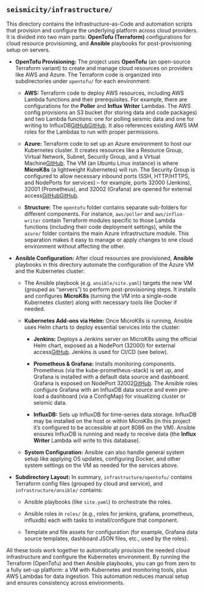 ## `seismicity/infrastructure/` 

This directory contains the Infrastructure-as-Code and automation scripts that provision and configure the underlying platform across cloud providers. It is divided into two main parts: **OpenTofu (Terraform)** configurations for cloud resource provisioning, and **Ansible** playbooks for post-provisioning setup on servers.

-   **OpenTofu Provisioning:** The project uses **OpenTofu** (an open-source Terraform variant) to create and manage cloud resources on providers like AWS and Azure. The Terraform code is organized into subdirectories under `opentofu/` for each environment:
    
    -   **AWS:** Terraform code to deploy AWS resources, including AWS Lambda functions and their prerequisites. For example, there are configurations for the **Poller** and **Influx Writer** Lambdas. The AWS config provisions an S3 bucket (for storing data and code packages) and two Lambda functions: one for polling seismic data and one for writing to InfluxDB[GitHub](https://github.com/itp24102/seismicity/blob/a42ff8cd8d24b42479b0c630206af062429aa819/infrastructure/opentofu/aws/main.tf)[GitHub](https://github.com/itp24102/seismicity/blob/a42ff8cd8d24b42479b0c630206af062429aa819/infrastructure/opentofu/aws/main.tf). It also references existing AWS IAM roles for the Lambdas to run with proper permissions.
        
    -   **Azure:** Terraform code to set up an Azure environment to host our Kubernetes cluster. It creates resources like a Resource Group, Virtual Network, Subnet, Security Group, and a Virtual Machine[GitHub](https://github.com/itp24102/seismicity/blob/a42ff8cd8d24b42479b0c630206af062429aa819/infrastructure/opentofu/azure/main.tf). The VM (an Ubuntu Linux instance) is where **MicroK8s** (a lightweight Kubernetes) will run. The Security Group is configured to allow necessary inbound ports (SSH, HTTP/HTTPS, and NodePorts for services) – for example, ports 32000 (Jenkins), 32001 (Prometheus), and 32002 (Grafana) are opened for external access[GitHub](https://github.com/itp24102/seismicity/blob/a42ff8cd8d24b42479b0c630206af062429aa819/infrastructure/opentofu/azure/main.tf)[GitHub](https://github.com/itp24102/seismicity/blob/a42ff8cd8d24b42479b0c630206af062429aa819/infrastructure/opentofu/azure/main.tf).
        
    -   **Structure:** The `opentofu` folder contains separate sub-folders for different components. For instance, `aws/poller` and `aws/influx-writer` contain Terraform modules specific to those Lambda functions (including their code deployment settings), while the `azure/` folder contains the main Azure infrastructure module. This separation makes it easy to manage or apply changes to one cloud environment without affecting the other.
        
-   **Ansible Configuration:** After cloud resources are provisioned, **Ansible** playbooks in this directory automate the configuration of the Azure VM and the Kubernetes cluster:
    
    -   The Ansible playbook (e.g. `ansible/site.yaml`) targets the new VM (grouped as “servers”) to perform post-provisioning steps. It installs and configures **MicroK8s** (turning the VM into a single-node Kubernetes cluster) along with necessary tools like Docker if needed.
        
    -   **Kubernetes Add-ons via Helm:** Once MicroK8s is running, Ansible uses Helm charts to deploy essential services into the cluster:
        
        -   **Jenkins:** Deploys a Jenkins server on MicroK8s using the official Helm chart, exposed as a NodePort (32000) for external access[GitHub](https://github.com/itp24102/seismicity/blob/a42ff8cd8d24b42479b0c630206af062429aa819/infrastructure/ansible/roles/jenkins/tasks/main.yaml). Jenkins is used for CI/CD (see below).
            
        -   **Prometheus & Grafana:** Installs monitoring components. Prometheus (via the kube-prometheus-stack) is set up, and Grafana is installed with a default data source and dashboard. Grafana is exposed on NodePort 32002[GitHub](https://github.com/itp24102/seismicity/blob/a42ff8cd8d24b42479b0c630206af062429aa819/infrastructure/ansible/roles/grafana/tasks/main.yaml). The Ansible roles configure Grafana with an InfluxDB data source and even pre-load a dashboard (via a ConfigMap) for visualizing cluster or seismic data.
            
        -   **InfluxDB:** Sets up InfluxDB for time-series data storage. InfluxDB may be installed on the host or within MicroK8s (in this project it’s configured to be accessible at port 8086 on the VM). Ansible ensures InfluxDB is running and ready to receive data (the **Influx Writer** Lambda will write to this database).
            
    -   **System Configuration:** Ansible can also handle general system setup like applying OS updates, configuring Docker, and other system settings on the VM as needed for the services above.
        
-   **Subdirectory Layout:** In summary, `infrastructure/opentofu/` contains Terraform config files (grouped by cloud and service), and `infrastructure/ansible/` contains:
    
    -   Ansible playbooks (like `site.yaml`) to orchestrate the roles.
        
    -   Ansible roles in `roles/` (e.g., roles for jenkins, grafana, prometheus, influxdb) each with tasks to install/configure that component.
        
    -   Template and file assets for configuration (for example, Grafana data source templates, dashboard JSON files, etc., used by the roles).
        

All these tools work together to automatically provision the needed cloud infrastructure and configure the Kubernetes environment. By running the Terraform (OpenTofu) and then Ansible playbooks, you can go from zero to a fully set-up platform: a VM with Kubernetes and monitoring tools, plus AWS Lambdas for data ingestion. This automation reduces manual setup and ensures consistency across environments.